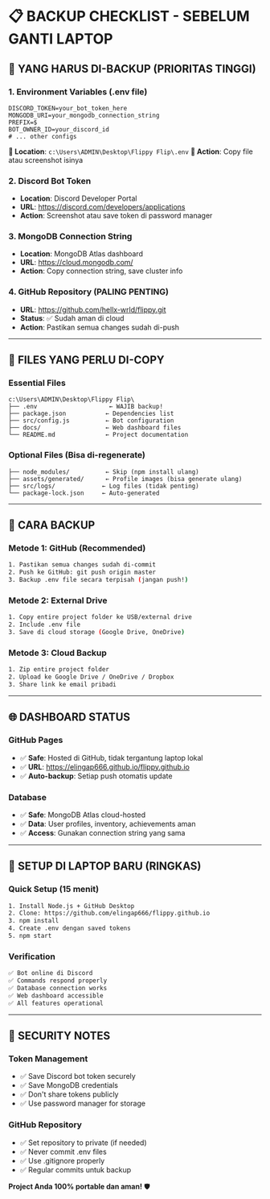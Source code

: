 # 📋 BACKUP CHECKLIST - SEBELUM GANTI LAPTOP

## 🎯 **YANG HARUS DI-BACKUP (PRIORITAS TINGGI)**

### **1. Environment Variables (.env file)**
```env
DISCORD_TOKEN=your_bot_token_here
MONGODB_URI=your_mongodb_connection_string
PREFIX=$
BOT_OWNER_ID=your_discord_id
# ... other configs
```
**📁 Location**: `c:\Users\ADMIN\Desktop\Flippy Flip\.env`
**💾 Action**: Copy file atau screenshot isinya

### **2. Discord Bot Token**
- **Location**: Discord Developer Portal
- **URL**: https://discord.com/developers/applications
- **Action**: Screenshot atau save token di password manager

### **3. MongoDB Connection String**
- **Location**: MongoDB Atlas dashboard
- **URL**: https://cloud.mongodb.com/
- **Action**: Copy connection string, save cluster info

### **4. GitHub Repository (PALING PENTING)**
- **URL**: https://github.com/hellx-wrld/flippy.git
- **Status**: ✅ Sudah aman di cloud
- **Action**: Pastikan semua changes sudah di-push

---

## 📂 **FILES YANG PERLU DI-COPY**

### **Essential Files**
```
c:\Users\ADMIN\Desktop\Flippy Flip\
├── .env                    ← WAJIB backup!
├── package.json           ← Dependencies list
├── src/config.js          ← Bot configuration  
├── docs/                  ← Web dashboard files
└── README.md              ← Project documentation
```

### **Optional Files (Bisa di-regenerate)**
```
├── node_modules/          ← Skip (npm install ulang)
├── assets/generated/      ← Profile images (bisa generate ulang)
├── src/logs/             ← Log files (tidak penting)
└── package-lock.json     ← Auto-generated
```

---

## 💾 **CARA BACKUP**

### **Metode 1: GitHub (Recommended)**
```bash
1. Pastikan semua changes sudah di-commit
2. Push ke GitHub: git push origin master
3. Backup .env file secara terpisah (jangan push!)
```

### **Metode 2: External Drive**
```bash
1. Copy entire project folder ke USB/external drive
2. Include .env file
3. Save di cloud storage (Google Drive, OneDrive)
```

### **Metode 3: Cloud Backup**
```bash
1. Zip entire project folder
2. Upload ke Google Drive / OneDrive / Dropbox
3. Share link ke email pribadi
```

---

## 🌐 **DASHBOARD STATUS**

### **GitHub Pages**
- ✅ **Safe**: Hosted di GitHub, tidak tergantung laptop lokal
- ✅ **URL**: https://elingap666.github.io/flippy.github.io
- ✅ **Auto-backup**: Setiap push otomatis update

### **Database**
- ✅ **Safe**: MongoDB Atlas cloud-hosted
- ✅ **Data**: User profiles, inventory, achievements aman
- ✅ **Access**: Gunakan connection string yang sama

---

## 🚀 **SETUP DI LAPTOP BARU (RINGKAS)**

### **Quick Setup (15 menit)**
```bash
1. Install Node.js + GitHub Desktop
2. Clone: https://github.com/elingap666/flippy.github.io
3. npm install
4. Create .env dengan saved tokens
5. npm start
```

### **Verification**
```bash
✅ Bot online di Discord
✅ Commands respond properly  
✅ Database connection works
✅ Web dashboard accessible
✅ All features operational
```

---

## 🔐 **SECURITY NOTES**

### **Token Management**
- ✅ Save Discord bot token securely
- ✅ Save MongoDB credentials
- ✅ Don't share tokens publicly
- ✅ Use password manager for storage

### **GitHub Repository**
- ✅ Set repository to private (if needed)
- ✅ Never commit .env files
- ✅ Use .gitignore properly
- ✅ Regular commits untuk backup

**Project Anda 100% portable dan aman!** 🛡️
